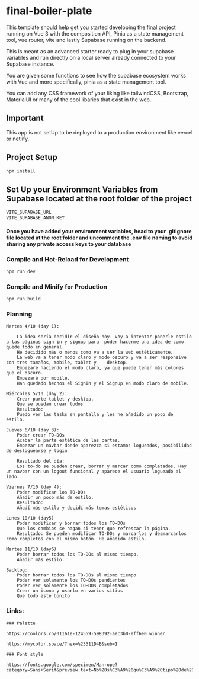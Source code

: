 # final-boiler-plate

This template should help get you started developing the final project running on Vue 3 with the composition API, Pinia as a state management tool, vue router, vite and lastly Supabase running on the backend.

This is meant as an advanced starter ready to plug in your supabase variables and run directly on a local server already connected to your Supabase instance.

You are given some functions to see how the supabase ecosystem works with Vue and more specifically, pinia as a state management tool.

You can add any CSS framework of your liking like tailwindCSS, Bootstrap, MaterialUI or many of the cool libaries that exist in the web.

## Important

This app is not setUp to be deployed to a production environment like vercel or netlify.

## Project Setup

```sh
npm install
```

## Set Up your Environment Variables from Supabase located at the root folder of the project

```sh
VITE_SUPABASE_URL
VITE_SUPABASE_ANON_KEY
```

#### Once you have added your environment variables, head to your .gitIgnore file located at the root folder and uncomment the .env file naming to avoid sharing any private access keys to your database

### Compile and Hot-Reload for Development

```sh
npm run dev
```

### Compile and Minify for Production

```sh
npm run build
```

### Planning

    Martes 4/10 (day 1):

        La idea sería decidir el diseño hoy. Voy a intentar ponerle estilo a las páginas sign in y signup para  poder hacerme una idea de como quede todo en general.
        He decidido más o menos como va a ser la web estéticamente.
        La web va a tener modo claro y modo oscuro y va a ser responsive con tres tamaños, mobile, tablet y    desktop.
        Empezaré haciendo el modo claro, ya que puede tener más colores que el oscuro.
        Empezaré por mobile.
        Han quedado hechos el SignIn y el SignUp en modo claro de mobile.

    Miércoles 5/10 (day 2):
        Crear parte tablet y desktop.
        Que se puedan crear todos
        Resultado:
        Puedo ver las tasks en pantalla y les he añadido un poco de estilo.

    Jueves 6/10 (day 3):
        Poder crear TO-DOs
        Acabar la parte estética de las cartas.
        Empezar un navbar donde aparezca si estamos logueados, posibilidad de desloguearse y login

        Resultado del día:
        Los to-do se pueden crear, borrar y marcar como completados. Hay un navbar con un logout funcional y aparece el usuario logueado al lado.

    Viernes 7/10 (day 4):
        Poder modificar los TO-DOs
        Añadir un poco más de estilo.
        Resultado:
        Añadí más estilo y decidí más temas estéticos

    Lunes 10/10 (day5)
        Poder modificar y borrar todos los TO-DOs
        Que los cambios se hagan si tener que refrescar la página.
        Resultado: Se pueden modificar TO-DOs y marcarlos y desmarcarlos como completos con el mismo botón. He añadido estilo.

    Martes 11/10 (day6)
        Poder borrar todos los TO-DOs al mismo tiempo.
        Añadir más estilo.

    Backlog:
        Poder borrar todos los TO-DOs al mismo tiempo
        Poder ver solamente los TO-DOs pendientes
        Poder ver solamente los TO-DOs completados
        Crear un icono y usarlo en varios sitios
        Que todo esté bonito

### Links:

    ### Palette

    https://coolors.co/01161e-124559-598392-aec3b0-eff6e0 winner

    https://mycolor.space/?hex=%23311D4E&sub=1

    ### Font style

    https://fonts.google.com/specimen/Manrope?category=Sans+Serif&preview.text=No%20s%C3%A9%20qu%C3%A9%20tipo%20de%20letra%20quiero,%20a%20ver%20como%20quedan%20escritas%20varias%20l%C3%ADneas,%20con%20palabras%20con%20t%C3%ADldes,%20en%20catal%C3%A1n%20Con%20May%C3%BAsculas,%20etc.&preview.text_type=custom
